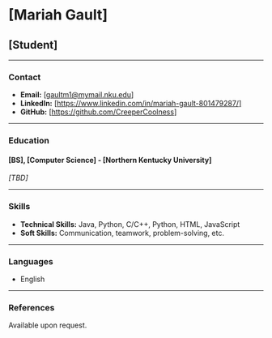 # [Mariah Gault]
## [Student]

---

### Contact
- **Email:** [gaultm1@mymail.nku.edu]
- **LinkedIn:** [https://www.linkedin.com/in/mariah-gault-801479287/]
- **GitHub:** [https://github.com/CreeperCoolness]

---

### Education

#### [BS], [Computer Science] - [Northern Kentucky University]
*_[TBD]_*

---

### Skills
- **Technical Skills:** Java, Python, C/C++, Python, HTML, JavaScript
- **Soft Skills:** Communication, teamwork, problem-solving, etc.

---

### Languages
- English

---

### References
Available upon request.